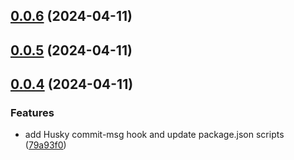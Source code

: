 ## [0.0.6](https://github.com/limaofeng/asany-ckeditor/compare/v0.0.5...v0.0.6) (2024-04-11)



## [0.0.5](https://github.com/limaofeng/asany-ckeditor/compare/v0.0.4...v0.0.5) (2024-04-11)



## [0.0.4](https://github.com/limaofeng/asany-ckeditor/compare/v0.0.3...v0.0.4) (2024-04-11)


### Features

* add Husky commit-msg hook and update package.json scripts ([79a93f0](https://github.com/limaofeng/asany-ckeditor/commit/79a93f0dff3bd4aa3e4a2dbbad785f8a445a5820))



